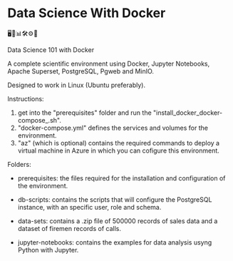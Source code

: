 # Data Science With Docker

🖥🐋📊🛠⚙🚀

Data Science 101 with Docker

A complete scientific environment using Docker, Jupyter Notebooks, Apache Superset, PostgreSQL, Pgweb and MinIO.

Designed to work in Linux (Ubuntu preferably).

Instructions:

1. get into the "prerequisites" folder and run  the "install_docker_docker-compose_.sh".
2. "docker-compose.yml" defines the services and volumes for the environment.
3. "az" (which is optional) contains the required commands to deploy a virtual machine in Azure in which you can cofigure this      environment.

Folders:

* prerequisites: the files required for the installation and configuration of the environment.

* db-scripts: contains the scripts that will configure the PostgreSQL instance, with an specific user, role and schema.

* data-sets: contains a .zip file of 500000 records of sales data and a dataset of firemen records of calls.

* jupyter-notebooks: contains the examples for data analysis usyng Python with Jupyter.
